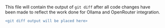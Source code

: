 This file will contain the output of `git diff` after all code changes have been made to reflect the work done for Ollama and OpenRouter integration.

```diff
<git diff output will be placed here>
```
